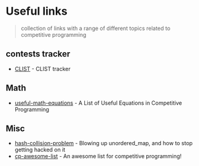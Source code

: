 # Useful links
> collection of links with a range of different topics related to competitive programming

## contests tracker
- [CLIST](https://clist.by/) - CLIST tracker

## Math
- [useful-math-equations](https://blog.shahjalalshohag.com/equation-list/) - A List of Useful Equations in Competitive Programming

## Misc
- [hash-collision-problem](https://codeforces.com/blog/entry/62393) - Blowing up unordered_map, and how to stop getting hacked on it
- [cp-awesome-list](https://codeforces.com/blog/entry/23054?fbclid=IwAR3ZZLZuF5IIu2U6DZuzAWjxSadA5cMy1Laow0ciZnlK69jwIpRprVmv6Eg) - An awesome list for competitive programming!
